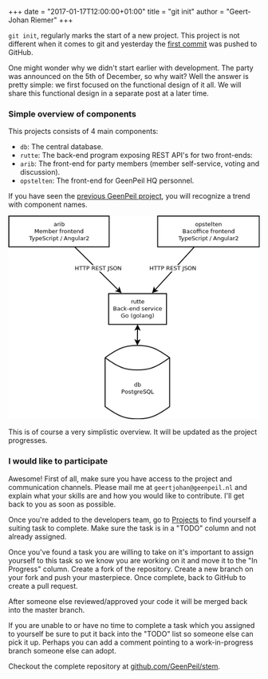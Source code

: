 +++
date = "2017-01-17T12:00:00+01:00"
title = "git init"
author = "Geert-Johan Riemer"
+++

`git init`, regularly marks the start of a new project. This project is not different when it comes to git and yesterday the [first commit](https://github.com/GeenPeil/stem/commit/e55e07e8ba676099fb3d643a224a31d5983c639d) was pushed to GitHub.

One might wonder why we didn't start earlier with development. The party was announced on the 5th of December, so why wait? Well the answer is pretty simple: we first focused on the functional design of it all. We will share this functional design in a separate post at a later time.

<!--more-->
 
### Simple overview of components
 
This projects consists of 4 main components:
- `db`: The central database.
- `rutte`: The back-end program exposing REST API's for two front-ends:
- `arib`: The front-end for party members (member self-service, voting and discussion).
- `opstelten`: The front-end for GeenPeil HQ personnel.

If you have seen the [previous GeenPeil project](https://github.com/GeenPeil/teken), you will recognize a trend with component names.

![Simple overview of components](git-init-tech-overview.png)

This is of course a very simplistic overview. It will be updated as the project progresses.

### I would like to participate

Awesome! First of all, make sure you have access to the project and communication channels. Please mail me at `geertjohan@geenpeil.nl` and explain what your skills are and how you would like to contribute. I'll get back to you as soon as possible.

Once you're added to the developers team, go to [Projects](https://github.com/GeenPeil/stem/projects) to find yourself a suiting task to complete. Make sure the task is in a "TODO" column and not already assigned.

Once you've found a task you are willing to take on it's important to assign yourself to this task so we know you are working on it and move it to the "In Progress" column. Create a fork of the repository. Create a new branch on your fork and push your masterpiece. Once complete, back to GitHub to create a pull request. 

After someone else reviewed/approved your code it will be merged back into the master branch.

If you are unable to or have no time to complete a task which you assigned to yourself be sure to put it back into the "TODO" list so someone else can pick it up. Perhaps you can add a comment pointing to a work-in-progress branch someone else can adopt.

Checkout the complete repository at [github.com/GeenPeil/stem](https://github.com/GeenPeil/stem).